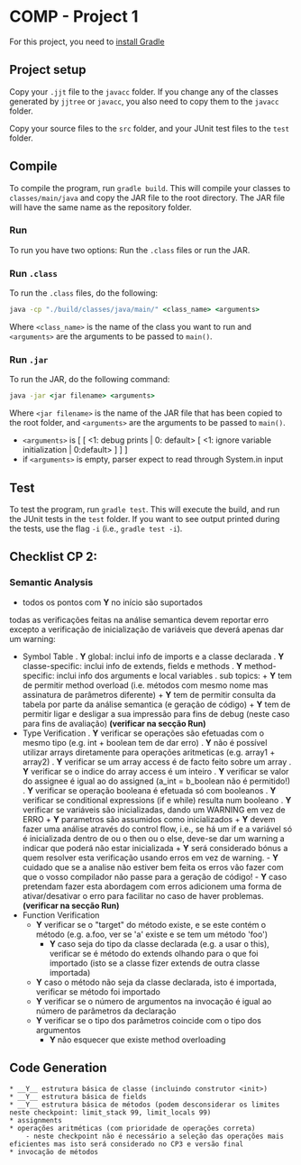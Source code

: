 # COMP - Project 1

For this project, you need to [install Gradle](https://gradle.org/install/)

## Project setup

Copy your ``.jjt`` file to the ``javacc`` folder. If you change any of the classes generated by ``jjtree`` or ``javacc``, you also need to copy them to the ``javacc`` folder.

Copy your source files to the ``src`` folder, and your JUnit test files to the ``test`` folder.

## Compile

To compile the program, run ``gradle build``. This will compile your classes to ``classes/main/java`` and copy the JAR file to the root directory. The JAR file will have the same name as the repository folder.

### Run

To run you have two options: Run the ``.class`` files or run the JAR.

### Run ``.class``

To run the ``.class`` files, do the following:

```cmd
java -cp "./build/classes/java/main/" <class_name> <arguments>
```

Where ``<class_name>`` is the name of the class you want to run and ``<arguments>`` are the arguments to be passed to ``main()``.

### Run ``.jar``

To run the JAR, do the following command:

```cmd
java -jar <jar filename> <arguments>
```

Where ``<jar filename>`` is the name of the JAR file that has been copied to the root folder, and ``<arguments>`` are the arguments to be passed to ``main()``.
 - ``<arguments>`` is [ <file to be tested> [ <1: debug prints | 0: default> [ <1: ignore variable initialization | 0:default> ] ] ]
 - if ``<arguments>`` is empty, parser expect to read through System.in input

## Test

To test the program, run ``gradle test``. This will execute the build, and run the JUnit tests in the ``test`` folder. If you want to see output printed during the tests, use the flag ``-i`` (i.e., ``gradle test -i``).


## Checklist CP 2:
### Semantic Analysis

- todos os pontos com __Y__ no início são suportados

todas as verificações feitas na análise semantica devem reportar erro excepto a verificação de inicialização de variáveis que deverá apenas dar um warning:
- Symbol Table
    . __Y__ global: inclui info de imports e a classe declarada
    . __Y__ classe-specific: inclui info de extends, fields e methods
    . __Y__ method-specific: inclui info dos arguments e local variables
    . sub topics:
       + __Y__ tem de permitir method overload (i.e. métodos com mesmo nome mas assinatura de parâmetros diferente)
       + __Y__ tem de permitir consulta da tabela por parte da análise semantica (e geração de código)
       + __Y__ tem de permitir ligar e desligar a sua impressão para fins de debug (neste caso para fins de avaliação) __(verificar na secção Run)__
- Type Verification
    . __Y__ verificar se operações são efetuadas com o mesmo tipo (e.g. int + boolean tem de dar erro)
    . __Y__ não é possível utilizar arrays diretamente para operações aritmeticas (e.g. array1 + array2)
    . __Y__ verificar se um array access é de facto feito sobre um array
    . __Y__ verificar se o indice do array access é um inteiro
    . __Y__ verificar se valor do assignee é igual ao do assigned (a_int = b_boolean não é permitido!)
    . __Y__ verificar se operação booleana é efetuada só com booleanos
    . __Y__ verificar se conditional expressions (if e while) resulta num booleano
    . __Y__ verificar se variáveis são inicializadas, dando um WARNING em vez de ERRO
       + __Y__ parametros são assumidos como inicializados
       + __Y__ devem fazer uma análise através do control flow, i.e., se há um if e a variável só é inicializada dentro de ou o then ou o else, deve-se dar um warning a indicar que poderá não estar inicializada
       + __Y__ será considerado bónus a quem resolver esta verificação usando erros em vez de warning.
            - __Y__ cuidado que se a analise não estiver bem feita os erros vão fazer com que o vosso compilador não passe para a geração de código!
			- __Y__ caso pretendam fazer esta abordagem com erros adicionem uma forma de ativar/desativar o erro para facilitar no caso de haver problemas. __(verificar na secção Run)__
- Function Verification
	* __Y__ verificar se o "target" do método existe, e se este contém o método (e.g. a.foo, ver se 'a' existe e se tem um método 'foo')
	    - __Y__ caso seja do tipo da classe declarada (e.g. a usar o this), verificar se é método do extends olhando para o que foi importado (isto se a classe fizer extends de outra classe importada)
	* __Y__ caso o método não seja da classe declarada, isto é importada, verificar se método foi importado
	* __Y__ verificar se o número de argumentos na invocação é igual ao número de parâmetros da declaração
	* __Y__ verificar se o tipo dos parâmetros coincide com o tipo dos argumentos
	    - __Y__ não esquecer que existe method overloading
## Code Generation 
    * __Y__ estrutura básica de classe (incluindo construtor <init>)
	* __Y__ estrutura básica de fields
	* __Y__ estrutura básica de métodos (podem desconsiderar os limites neste checkpoint: limit_stack 99, limit_locals 99)
	* assignments
	* operações aritméticas (com prioridade de operações correta)
		- neste checkpoint não é necessário a seleção das operações mais eficientes mas isto será considerado no CP3 e versão final
	* invocação de métodos